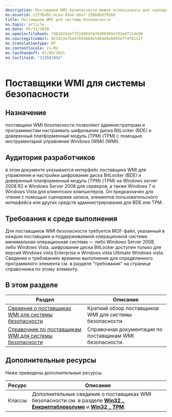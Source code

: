 ```yaml
---
description: Поставщики WMI безопасности можно использовать для сценариев WMI и для создания управляемого поставщика безопасности.
ms.assetid: c3f7bd91-6cea-43ee-b8a7-1506dbd7926d
title: Поставщики WMI для системы безопасности
ms.topic: article
ms.date: 05/31/2018
ms.openlocfilehash: 7d81833abff5160847678d094694702e4711de90
ms.sourcegitcommit: 822413efb4a70dd464e5db4d9e8693ef74f8132f
ms.translationtype: MT
ms.contentlocale: ru-RU
ms.lasthandoff: 07/09/2021
ms.locfileid: "113581992"
---
```

# <a name="security-wmi-providers"></a>Поставщики WMI для системы безопасности

## <a name="purpose"></a>Назначение

поставщики WMI безопасности позволяют администраторам и программистам настраивать шифрование диска BitLocker (BDE) и доверенный платформенный модуль (TPM) (TPM) с помощью инструментарий управления Windows (WMI) (WMI).

## <a name="developer-audience"></a>Аудитория разработчиков

в этом документе указывается интерфейс поставщика WMI для управления и настройки шифрование диска BitLocker (BDE) и доверенный платформенный модуль (TPM) (TPM) на Windows server 2008 R2 и Windows Server 2008 для серверов, а также Windows 7 и Windows Vista для клиентских компьютеров. Он предназначен для чтения с помощью сценариев записи, элементов пользовательского интерфейса или других средств администрирования для BDE или TPM.

## <a name="run-time-requirements"></a>Требования к среде выполнения

Для поставщиков WMI безопасности требуется MOF-файл, указанный в каждом поставщике и поддерживаемой операционной системе. минимальная операционная система — либо Windows Server 2008, либо Windows Vista. шифрование диска BitLocker доступен только для версий Windows vista Enterprise и Windows vista Ultimate Windows vista. Сведения о требованиях времени выполнения для определенного программного элемента см. в разделе "требования" на странице справочника по этому элементу.

## <a name="in-this-section"></a>В этом разделе



| Раздел                                                                               | Описание                                                        |
|-------------------------------------------------------------------------------------|--------------------------------------------------------------------|
| [Сведения о поставщиках WMI для системы безопасности](about-security-wmi-providers.md)<br/>         | Краткий обзор поставщиков WMI для системы безопасности.<br/>           |
| [Справочник по поставщикам WMI для системы безопасности](security-wmi-providers-reference.md)<br/> | Справочная документация по поставщикам WMI безопасности.<br/> |



 

## <a name="additional-resources"></a>Дополнительные ресурсы

Ниже приведены дополнительные ресурсы.



| Ресурс     | Описание                                                                                                                                               |
|--------------|-----------------------------------------------------------------------------------------------------------------------------------------------------------|
| Классы      | Дополнительные сведения о поставщиках WMI безопасности см. в разделе [**Win32 \_ Енкриптаблеволуме**](win32-encryptablevolume.md) и [**Win32 \_ TPM**](win32-tpm.md). |



 

 

 




